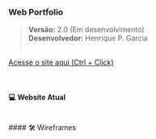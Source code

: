 ### Web Portfolio 

> **Versão:** 2.0 (Em desenvolvimento)</br>
> **Desenvolvedor:** Henrique P. Garcia </br></br>

[Acesse o site aqui (Ctrl + Click)](https://henriquegarcia.dev.br/)

</br>

#### 💻 Website Atual

<!-- ![](/src/Assets/Development/Dev_Main.png)
![](/src/Assets/Development/Dev_Home.png)
![](/src/Assets/Development/Dev_AboutMe.png)
![](/src/Assets/Development/Dev_MyKnowledges.png)
![](/src/Assets/Development/Dev_MyProjects.png)
![](/src/Assets/Development/Dev_Thanks.png) -->

</br>
#### 🛠 Wireframes

<!-- ![](/src/Assets/Wireframes/Wireframe_Home.png)
![](/src/Assets/Wireframes/Wireframe_AboutMe.png)
![](/src/Assets/Wireframes/Wireframe_MyKnowledges.png)
![](/src/Assets/Wireframes/Wireframe_MyProjects.png) -->